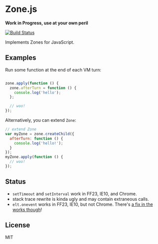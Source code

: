 # Zone.js

**Work in Progress, use at your own peril**

[![Build Status](https://travis-ci.org/btford/zone.js.png)](https://travis-ci.org/btford/zone.js)

Implements Zones for JavaScript.


## Examples

Run some function at the end of each VM turn:

```javascript

zone.apply(function () {
  zone.afterTurn = function () {
    console.log('hello');
  };

  // woo!
});
```

Alternatively, you can extend `Zone`:

```javascript
// extend Zone
var myZone = zone.createChild({
  afterTurn: function () {
    console.log('hello!');
  }
});
myZone.apply(function () {
  // woo!
});
```


## Status

* `setTimeout` and `setInterval` work in FF23, IE10, and Chrome.
* stack trace rewrite is kinda ugly and may contain extraneous calls.
* `elt.onevent` works in FF23, IE10, but not Chrome. There's [a fix in the works though](https://code.google.com/p/chromium/issues/detail?id=43394)!


## License
MIT
